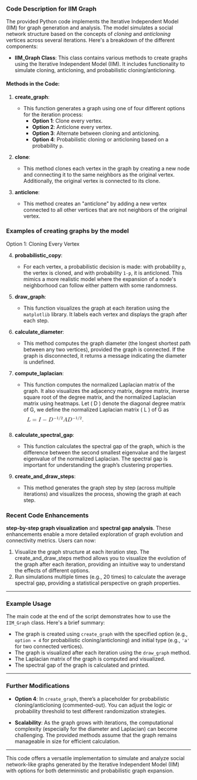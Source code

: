 ### **Code Description for IIM Graph**

The provided Python code implements the Iterative Independent Model (IIM) for graph generation and analysis. The model simulates a social network structure based on the concepts of *cloning* and *anticloning* vertices across several iterations. Here's a breakdown of the different components:

- **IIM_Graph Class**: This class contains various methods to create graphs using the Iterative Independent Model (IIM). It includes functionality to simulate cloning, anticloning, and probabilistic cloning/anticloning.

#### **Methods in the Code:**

1. **create_graph**:
   - This function generates a graph using one of four different options for the iteration process:
     - **Option 1**: Clone every vertex.
     - **Option 2**: Anticlone every vertex.
     - **Option 3**: Alternate between cloning and anticloning.
     - **Option 4**: Probabilistic cloning or anticloning based on a probability `p`.

2. **clone**:
   - This method clones each vertex in the graph by creating a new node and connecting it to the same neighbors as the original vertex. Additionally, the original vertex is connected to its clone.

3. **anticlone**:
   - This method creates an "anticlone" by adding a new vertex connected to all other vertices that are not neighbors of the original vertex.
   
### Examples of creating graphs by the model
Option 1: Cloning Every Vertex 
![]()

4. **probabilistic_copy**:
   - For each vertex, a probabilistic decision is made: with probability `p`, the vertex is cloned, and with probability `1-p`, it is anticloned. This mimics a more realistic model where the expansion of a node's neighborhood can follow either pattern with some randomness.

5. **draw_graph**:
   - This function visualizes the graph at each iteration using the `matplotlib` library. It labels each vertex and displays the graph after each step.

6. **calculate_diameter**:
   - This method computes the graph diameter (the longest shortest path between any two vertices), provided the graph is connected. If the graph is disconnected, it returns a message indicating the diameter is undefined.

7. **compute_laplacian**:
   - This function computes the normalized Laplacian matrix of the graph. It also visualizes the adjacency matrix, degree matrix, inverse square root of the degree matrix, and the normalized Laplacian matrix using heatmaps.  Let \( D \) denote the diagonal degree matrix of G, we define the normalized Laplacian matrix \( L \) of G as ![](https://github.com/Ayo1a/Final-research-project/blob/main/images/Laplacian.PNG)

8. **calculate_spectral_gap**:
   - This function calculates the spectral gap of the graph, which is the difference between the second smallest eigenvalue and the largest eigenvalue of the normalized Laplacian. The spectral gap is important for understanding the graph’s clustering properties.

9. **create_and_draw_steps**:
   - This method generates the graph step by step (across multiple iterations) and visualizes the process, showing the graph at each step.

### Recent Code Enhancements  

**step-by-step graph visualization** and **spectral gap analysis**. These enhancements enable a more detailed exploration of graph evolution and connectivity metrics. Users can now:  
1. Visualize the graph structure at each iteration step.  The create_and_draw_steps method allows you to visualize the evolution of the graph after each iteration, providing an intuitive way to understand the effects of different options.
2. Run simulations multiple times (e.g., 20 times) to calculate the average spectral gap, providing a statistical perspective on graph properties.  


---

### **Example Usage**

The main code at the end of the script demonstrates how to use the `IIM_Graph` class. Here's a brief summary:

- The graph is created using `create_graph` with the specified option (e.g., `option = 4` for probabilistic cloning/anticloning) and initial type (e.g., `'a'` for two connected vertices).
- The graph is visualized after each iteration using the `draw_graph` method.
- The Laplacian matrix of the graph is computed and visualized.
- The spectral gap of the graph is calculated and printed.

---

### **Further Modifications**

- **Option 4**: In `create_graph`, there’s a placeholder for probabilistic cloning/anticloning (commented-out). You can adjust the logic or probability threshold to test different randomization strategies.
  
- **Scalability**: As the graph grows with iterations, the computational complexity (especially for the diameter and Laplacian) can become challenging. The provided methods assume that the graph remains manageable in size for efficient calculation.

---

This code offers a versatile implementation to simulate and analyze social network-like graphs generated by the Iterative Independent Model (IIM) with options for both deterministic and probabilistic graph expansion.
